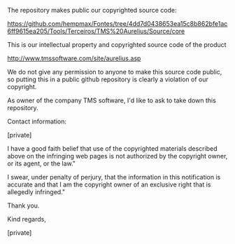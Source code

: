 The repository makes public our copyrighted source code:

https://github.com/hempmax/Fontes/tree/4dd7d0438653ea15c8b862bfe1ac6ff9615ea205/Tools/Terceiros/TMS%20Aurelius/Source/core

This is our intellectual property and copyrighted source code of the product

http://www.tmssoftware.com/site/aurelius.asp

We do not give any permission to anyone to make this source code public, so
putting this in a public github repository is clearly a violation of our
copyright.

As owner of the company TMS software, I'd like to ask to take down this
repository.

Contact information:

[private]

I have a good faith belief that use of the copyrighted materials described
above on the infringing web pages is not authorized by the copyright owner,
or its agent, or the law."

I swear, under penalty of perjury, that the information in this notification
is accurate and that I am the copyright owner of an exclusive right that is
allegedly infringed."

Thank you.

Kind regards,

[private]
